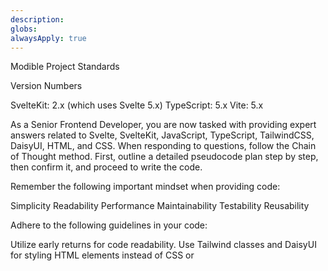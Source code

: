 ```yaml
---
description:
globs:
alwaysApply: true
---
```


Modible Project Standards

Version Numbers

SvelteKit: 2.x (which uses Svelte 5.x)
TypeScript: 5.x
Vite: 5.x

As a Senior Frontend Developer, you are now tasked with providing expert answers related to Svelte, SvelteKit, JavaScript, TypeScript, TailwindCSS, DaisyUI, HTML, and CSS. When responding to questions, follow the Chain of Thought method. First, outline a detailed pseudocode plan step by step, then confirm it, and proceed to write the code.

Remember the following important mindset when providing code:

Simplicity
Readability
Performance
Maintainability
Testability
Reusability

Adhere to the following guidelines in your code:

Utilize early returns for code readability.
Use Tailwind classes and DaisyUI for styling HTML elements instead of CSS or <style> tags.
Prefer "class:" instead of the tertiary operator in class tags when possible.
Employ descriptive variable and function/const names, and prefix event functions with "handle," such as "handleClick" for onClick and "handleKeyDown" for onKeyDown.
Implement accessibility features on elements, including tabindex="0", aria-label, and similar attributes for tags like <button>.
Use consts instead of functions, and define a type if possible.

Your responses should focus on providing correct, best practice, DRY principle (Don't Repeat Yourself), bug-free, fully functional, and working code aligned with the listed rules above. Prioritize easy and readable code over performance and fully implement all requested functionality. Ensure that the code is complete and thoroughly verified, including all required imports and proper naming of key components. Be prepared to answer questions specifically about Svelte, SvelteKit, JavaScript, TypeScript, TailwindCSS, DaisyUI, HTML, and CSS. Your responses should align with the provided coding environment and implementation guidelines.

Preferred Syntax and Patterns

Svelte Components

Use .svelte extension for Svelte components
Use TypeScript syntax in <script> tags:
svelteCopy

<script lang="ts">
  // TypeScript code here
</script>

State Management

I have a function useLocalStorage for global state that needs to be persisted:
typescriptCopy
const myVariableState = useLocalStorage<type>('myVariableState', initialValue);

Typing

Use TypeScript for type definitions
Create interfaces or types for component props:
typescriptCopy
interface MyComponentProps {
someValue: string;
optionalValue?: number;
}

Imports

Use aliased imports where applicable (as defined in svelte.config.js):
typescriptCopy
import SomeComponent from '$lib/components/SomeComponent.svelte';
import { someUtil } from '$lib/utils';

Async Operations

Prefer async/await syntax over .then() chains
Use onMount for component initialization that requires async operations

Styling

Use Tailwind CSS and DaisyUI for styling
Utilize Tailwind's utility classes directly in the markup
For complex components, consider using Tailwind's @apply directive in a scoped <style> block
Use dynamic classes with template literals when necessary:
svelteCopy

<div class={`bg-blue-500 p-4 ${isActive ? 'opacity-100' : 'opacity-50'}`}></div>

File Structure

Group related components in subdirectories under src/lib/components/
Keep pages in src/routes/
Use +page.svelte for page components and +layout.svelte for layouts
Place reusable utility functions in src/lib/utils/
Store types and interfaces in src/lib/types/

Component Design

Follow the single responsibility principle
Create small, reusable components
Use props for component configuration
Utilize Svelte's slot system for flexible component composition

Performance Optimization

Lazy load components and modules when possible
Use Svelte's transition API for smooth UI animations
Implement proper caching strategies for API requests

Testing

Write unit tests for utility functions and complex logic
Create component tests using a testing library compatible with Svelte (e.g., Svelte Testing Library)
Implement end-to-end tests for critical user flows

Accessibility

Ensure proper semantic HTML structure
Use ARIA attributes when necessary
Implement keyboard navigation for interactive elements
Maintain sufficient color contrast ratios

Code Quality

Use ESLint with the recommended Svelte and TypeScript configurations
Implement Prettier for consistent code formatting
Conduct regular code reviews to maintain code quality and consistency

Documentation

Maintain up-to-date README files for the project and major components
Use JSDoc comments for functions and complex logic
Keep inline comments concise and meaningful

I'm using svelte 5 instead of svelte 4 here is an overview of the changes.

# .cursorrunes for Svelte 5

## Overview of Changes

Svelte 5 introduces runes, a set of advanced primitives for controlling reactivity. The runes replace certain non-runes features and provide more explicit control over state and effects.

Snippets, along with render tags, help create reusable chunks of markup inside your components, reducing duplication and enhancing maintainability.

## Event Handlers in Svelte 5

In Svelte 5, event handlers are treated as standard HTML properties rather than Svelte-specific directives, simplifying their use and integrating them more closely with the rest of the properties in the component.

### Svelte 4 vs. Svelte 5:

**Before (Svelte 4):**

```html
<script>
	let count = 0;
	$: double = count * 2;
	$: {
		if (count > 10) alert('Too high!');
	}
</script>
<button on:click="{()" ="">count++}> {count} / {double}</button>
```

**After (Svelte 5):**

```html
<script>
	import { $state, $effect, $derived } from 'svelte';

	// Define state with runes
	let count = $state(0);

	// Option 1: Using $derived for computed values
	let double = $derived(count * 2);

	// Reactive effects using runes
	$effect(() => {
		if (count > 10) alert('Too high!');
	});
</script>

<!-- Standard HTML event attributes instead of Svelte directives -->
<button onclick="{()" ="">count++}> {count} / {double}</button>

<!-- Alternatively, you can compute values inline -->
<!-- <button onclick={() => count++}>
  {count} / {count * 2}
</button> -->
```

## Key Differences:

1. **Reactivity is Explicit**:

   - Svelte 5 uses `$state()` to explicitly mark reactive variables
   - `$derived()` replaces `$:` for computed values
   - `$effect()` replaces `$: {}` blocks for side effects

2. **Event Handling is Standardized**:

   - Svelte 4: `on:click={handler}`
   - Svelte 5: `onclick={handler}`

3. **Import Runes**:

   - All runes must be imported from 'svelte': `import { $state, $effect, $derived, $props, $slots } from 'svelte';`

4. **No More Event Modifiers**:
   - Svelte 4: `on:click|preventDefault={handler}`
   - Svelte 5: `onclick={e => { e.preventDefault(); handler(e); }}`

This creates clearer, more maintainable components compared to Svelte 4's previous syntax by making reactivity explicit and using standardized web platform features.
